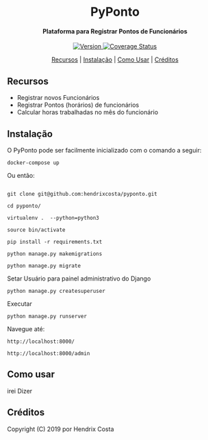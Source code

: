 
<h1 align="center">
  PyPonto
  <br>
</h1>

<h4 align="center">Plataforma para Registrar Pontos de Funcionários</h4>

<p align="center">

  <a href="https://travis-ci.org/hendrixcosta/pyponto">
    <img src="https://travis-ci.org/hendrixcosta/pyponto.svg?branch=master&style=flat-square" alt="Version">
  </a>
  
  <a href='https://coveralls.io/github/hendrixcosta/pyponto?branch=master'>
    <img src='https://coveralls.io/repos/github/hendrixcosta/pyponto/badge.svg?branch=master' alt='Coverage Status' />
  </a>
  
  
<p align="center">
  <a href="#recursos">Recursos</a> |
  <a href="#instalação">Instalação</a> |
  <a href="#como-usar">Como Usar</a> |
  <a href="#créditos">Créditos</a>
</p>


## Recursos

-   Registrar novos Funcionários
-   Registrar Pontos (horários) de funcionários
-   Calcular horas trabalhadas no mês do funcionário


## Instalação

O PyPonto pode ser facilmente inicializado com o comando a seguir:

```shell
docker-compose up
```

Ou então:

```shell

git clone git@github.com:hendrixcosta/pyponto.git

cd pyponto/

virtualenv .  --python=python3

source bin/activate

pip install -r requirements.txt

python manage.py makemigrations

python manage.py migrate

```


Setar Usuário para painel administrativo do Django

```shell
python manage.py createsuperuser
```


Executar
```shell
python manage.py runserver
```

Navegue até:

```shell
http://localhost:8000/

http://localhost:8000/admin
```

## Como usar

irei Dizer


## Créditos

Copyright (C) 2019 por Hendrix Costa
